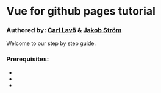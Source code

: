 # Vue for github pages tutorial

### Authored by: [Carl Lavö]() & [Jakob Ström]()

Welcome to our step by step guide.

### Prerequisites:
- 
- 
- 


